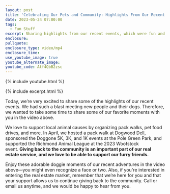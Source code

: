 ```yaml
---
layout: post
title: 'Celebrating Our Pets and Community: Highlights From Our Recent Events'
date: 2023-05-24 07:00:00
tags:
  - Fun Stuff
excerpt: Sharing highlights from our recent events, which were fun and fulfilling.
enclosure:
pullquote:
enclosure_type: video/mp4
enclosure_time:
use_youtube_image: true
youtube_alternate_image:
youtube_code: Atf4QbB2zsc
---
```

{% include youtube.html %}

{% include excerpt.html %}

Today, we’re very excited to share some of the highlights of our recent events. We had such a blast meeting new people and their dogs. Therefore, we wanted to take some time to share some of our favorite moments with you in the video above.&nbsp;

We love to support local animal causes by organizing pack walks, pet food drives, and more. In April, we hosted a pack walk at Dogwood Dell, sponsored the Doggone 5K, 3K, and 1K events at the Pole Green Park, and supported the Richmond Animal League at the 2023 Woofstock event.&nbsp;**Giving back to the community is an important part of our real estate service, and we love to be able to support our furry friends.**

Enjoy these adorable doggie moments of our recent adventures in the video above—you might even recognize a face or two. Also, if you're interested in entering the real estate market, remember that we’re here for you and that your support allows us to continue giving back to the community. Call or email us anytime, and we would be happy to hear from you.